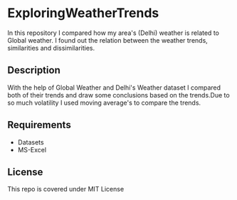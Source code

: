 # ExploringWeatherTrends
In this repository I compared how my area's (Delhi) weather is related to Global weather. I found out the relation between the weather trends, similarities and dissimilarities.

## Description
With the help of Global Weather and Delhi's Weather dataset I compared both of their trends and draw some conclusions based on the trends.Due to so much volatility I used moving average's to compare the trends.

## Requirements

* Datasets
* MS-Excel

## License
This repo is covered under MIT License

